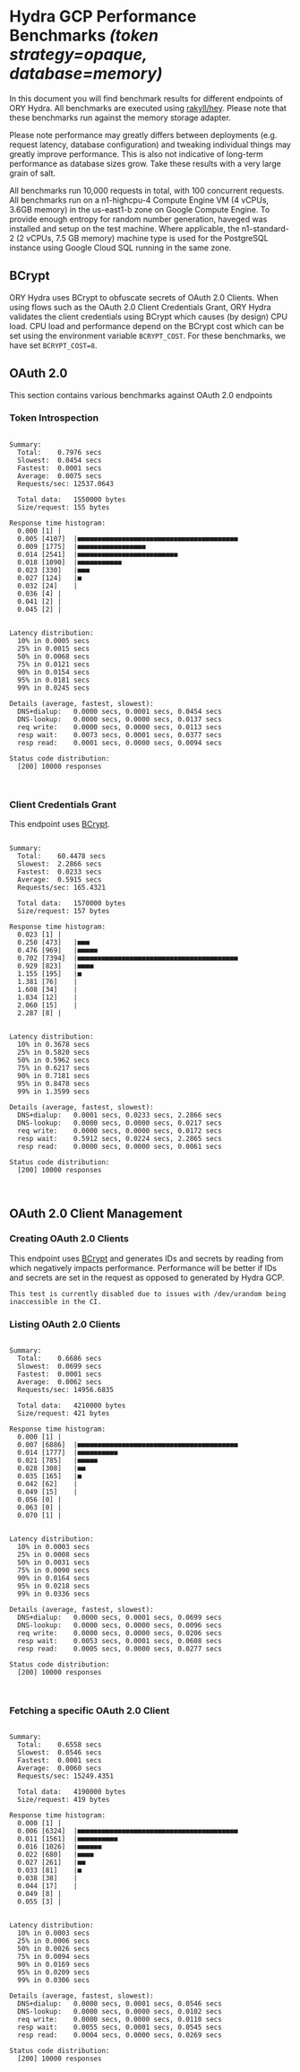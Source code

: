 # Hydra GCP Performance Benchmarks _(token strategy=opaque, database=memory)_

In this document you will find benchmark results for different endpoints of ORY Hydra. All benchmarks are executed
using [rakyll/hey](https://github.com/rakyll/hey). Please note that these benchmarks run against the memory storage
adapter.

Please note performance may greatly differs between deployments (e.g. request latency, database configuration) and
tweaking individual things may greatly improve performance. This is also not indicative of long-term performance as
database sizes grow. Take these results with a very large grain of salt.

All benchmarks run 10,000 requests in total, with 100 concurrent requests. All benchmarks run on a n1-highcpu-4
Compute Engine VM (4 vCPUs, 3.6GB memory) in the us-east1-b zone on Google Compute Engine. To provide enough entropy
for random number generation, haveged was installed and setup on the test machine. Where applicable, the
n1-standard-2 (2 vCPUs, 7.5 GB memory) machine type is used for the PostgreSQL instance using Google Cloud SQL
running in the same zone.

## BCrypt

ORY Hydra uses BCrypt to obfuscate secrets of OAuth 2.0 Clients. When using flows such as the OAuth 2.0 Client Credentials
Grant, ORY Hydra validates the client credentials using BCrypt which causes (by design) CPU load. CPU load and performance
depend on the BCrypt cost which can be set using the environment variable `BCRYPT_COST`. For these benchmarks,
we have set `BCRYPT_COST=8`.

## OAuth 2.0

This section contains various benchmarks against OAuth 2.0 endpoints

### Token Introspection

```

Summary:
  Total:	0.7976 secs
  Slowest:	0.0454 secs
  Fastest:	0.0001 secs
  Average:	0.0075 secs
  Requests/sec:	12537.0643
  
  Total data:	1550000 bytes
  Size/request:	155 bytes

Response time histogram:
  0.000 [1]	|
  0.005 [4107]	|■■■■■■■■■■■■■■■■■■■■■■■■■■■■■■■■■■■■■■■■
  0.009 [1775]	|■■■■■■■■■■■■■■■■■
  0.014 [2541]	|■■■■■■■■■■■■■■■■■■■■■■■■■
  0.018 [1090]	|■■■■■■■■■■■
  0.023 [330]	|■■■
  0.027 [124]	|■
  0.032 [24]	|
  0.036 [4]	|
  0.041 [2]	|
  0.045 [2]	|


Latency distribution:
  10% in 0.0005 secs
  25% in 0.0015 secs
  50% in 0.0068 secs
  75% in 0.0121 secs
  90% in 0.0154 secs
  95% in 0.0181 secs
  99% in 0.0245 secs

Details (average, fastest, slowest):
  DNS+dialup:	0.0000 secs, 0.0001 secs, 0.0454 secs
  DNS-lookup:	0.0000 secs, 0.0000 secs, 0.0137 secs
  req write:	0.0000 secs, 0.0000 secs, 0.0113 secs
  resp wait:	0.0073 secs, 0.0001 secs, 0.0377 secs
  resp read:	0.0001 secs, 0.0000 secs, 0.0094 secs

Status code distribution:
  [200]	10000 responses



```

### Client Credentials Grant

This endpoint uses [BCrypt](#bcrypt).

```

Summary:
  Total:	60.4478 secs
  Slowest:	2.2866 secs
  Fastest:	0.0233 secs
  Average:	0.5915 secs
  Requests/sec:	165.4321
  
  Total data:	1570000 bytes
  Size/request:	157 bytes

Response time histogram:
  0.023 [1]	|
  0.250 [473]	|■■■
  0.476 [969]	|■■■■■
  0.702 [7394]	|■■■■■■■■■■■■■■■■■■■■■■■■■■■■■■■■■■■■■■■■
  0.929 [823]	|■■■■
  1.155 [195]	|■
  1.381 [76]	|
  1.608 [34]	|
  1.834 [12]	|
  2.060 [15]	|
  2.287 [8]	|


Latency distribution:
  10% in 0.3678 secs
  25% in 0.5820 secs
  50% in 0.5962 secs
  75% in 0.6217 secs
  90% in 0.7181 secs
  95% in 0.8478 secs
  99% in 1.3599 secs

Details (average, fastest, slowest):
  DNS+dialup:	0.0001 secs, 0.0233 secs, 2.2866 secs
  DNS-lookup:	0.0000 secs, 0.0000 secs, 0.0217 secs
  req write:	0.0000 secs, 0.0000 secs, 0.0172 secs
  resp wait:	0.5912 secs, 0.0224 secs, 2.2865 secs
  resp read:	0.0000 secs, 0.0000 secs, 0.0061 secs

Status code distribution:
  [200]	10000 responses



```

## OAuth 2.0 Client Management

### Creating OAuth 2.0 Clients

This endpoint uses [BCrypt](#bcrypt) and generates IDs and secrets by reading from  which negatively impacts
performance. Performance will be better if IDs and secrets are set in the request as opposed to generated by Hydra GCP.

```
This test is currently disabled due to issues with /dev/urandom being inaccessible in the CI.
```

### Listing OAuth 2.0 Clients

```

Summary:
  Total:	0.6686 secs
  Slowest:	0.0699 secs
  Fastest:	0.0001 secs
  Average:	0.0062 secs
  Requests/sec:	14956.6835
  
  Total data:	4210000 bytes
  Size/request:	421 bytes

Response time histogram:
  0.000 [1]	|
  0.007 [6886]	|■■■■■■■■■■■■■■■■■■■■■■■■■■■■■■■■■■■■■■■■
  0.014 [1777]	|■■■■■■■■■■
  0.021 [785]	|■■■■■
  0.028 [308]	|■■
  0.035 [165]	|■
  0.042 [62]	|
  0.049 [15]	|
  0.056 [0]	|
  0.063 [0]	|
  0.070 [1]	|


Latency distribution:
  10% in 0.0003 secs
  25% in 0.0008 secs
  50% in 0.0031 secs
  75% in 0.0090 secs
  90% in 0.0164 secs
  95% in 0.0218 secs
  99% in 0.0336 secs

Details (average, fastest, slowest):
  DNS+dialup:	0.0000 secs, 0.0001 secs, 0.0699 secs
  DNS-lookup:	0.0000 secs, 0.0000 secs, 0.0096 secs
  req write:	0.0000 secs, 0.0000 secs, 0.0206 secs
  resp wait:	0.0053 secs, 0.0001 secs, 0.0608 secs
  resp read:	0.0005 secs, 0.0000 secs, 0.0277 secs

Status code distribution:
  [200]	10000 responses



```

### Fetching a specific OAuth 2.0 Client

```

Summary:
  Total:	0.6558 secs
  Slowest:	0.0546 secs
  Fastest:	0.0001 secs
  Average:	0.0060 secs
  Requests/sec:	15249.4351
  
  Total data:	4190000 bytes
  Size/request:	419 bytes

Response time histogram:
  0.000 [1]	|
  0.006 [6324]	|■■■■■■■■■■■■■■■■■■■■■■■■■■■■■■■■■■■■■■■■
  0.011 [1561]	|■■■■■■■■■■
  0.016 [1026]	|■■■■■■
  0.022 [680]	|■■■■
  0.027 [261]	|■■
  0.033 [81]	|■
  0.038 [38]	|
  0.044 [17]	|
  0.049 [8]	|
  0.055 [3]	|


Latency distribution:
  10% in 0.0003 secs
  25% in 0.0006 secs
  50% in 0.0026 secs
  75% in 0.0094 secs
  90% in 0.0169 secs
  95% in 0.0209 secs
  99% in 0.0306 secs

Details (average, fastest, slowest):
  DNS+dialup:	0.0000 secs, 0.0001 secs, 0.0546 secs
  DNS-lookup:	0.0000 secs, 0.0000 secs, 0.0102 secs
  req write:	0.0000 secs, 0.0000 secs, 0.0110 secs
  resp wait:	0.0055 secs, 0.0001 secs, 0.0545 secs
  resp read:	0.0004 secs, 0.0000 secs, 0.0269 secs

Status code distribution:
  [200]	10000 responses



```
